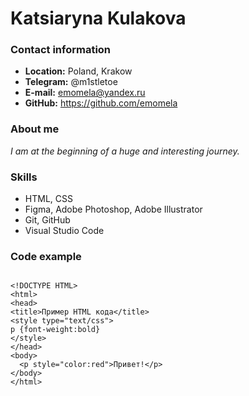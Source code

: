 # Katsiaryna Kulakova

### Contact information
* __Location:__ Poland, Krakow
* __Telegram:__ @m1stletoe
* __E-mail:__ emomela@yandex.ru
* __GitHub:__ https://github.com/emomela

### About me
_I am at the beginning of a huge and interesting journey._

### Skills
* HTML, CSS
* Figma, Adobe Photoshop, Adobe Illustrator
* Git, GitHub
* Visual Studio Code


### Code example

```

<!DOCTYPE HTML>
<html>
<head>
<title>Пример HTML кода</title>
<style type="text/css">
p {font-weight:bold}
</style>
</head>
<body>
  <p style="color:red">Привет!</p>
</body>
</html>

```